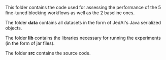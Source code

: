This folder contains the code used for assessing the performance of the 5 fine-tuned blocking workflows as well as the 2 baseline ones.

The folder **data** contains all datasets in the form of JedAI's Java serialized objects.

The folder **lib** contains the libraries necessary for running the experiments (in the form of jar files).

The folder **src** contains the source code.

